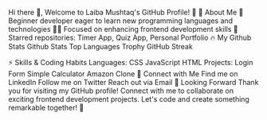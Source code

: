 Hi there 👋,
Welcome to Laiba Mushtaq's GitHub Profile! 🚀
🧐 About Me
🌱 Beginner developer eager to learn new programming languages and technologies
👩‍💻 Focused on enhancing frontend development skills
🌟 Starred repositories: Timer App, Quiz App, Personal Portfolio
🔥 My Github Stats
Github Stats Top Languages Trophy GitHub Streak

⚡ Skills & Coding Habits
Languages:
CSS
JavaScript
HTML
Projects:
Login Form
Simple Calculator
Amazon Clone
🌟 Connect with Me
Find me on LinkedIn
Follow me on Twitter
Reach out via Email
🚀 Looking Forward
Thank you for visiting my GitHub profile! Connect with me to collaborate on exciting frontend development projects. Let's code and create something remarkable together! 🌟


